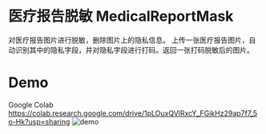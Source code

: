 # 医疗报告脱敏 MedicalReportMask
对医疗报告图片进行脱敏，删除图片上的隐私信息。
上传一张医疗报告图片，自动识别其中的隐私字段，并对隐私字段进行打码。返回一张打码脱敏后的图片。

# Demo
Google Colab
https://colab.research.google.com/drive/1pLOuxQVlRxcY_FGikHz29ap7f7_5o-Hk?usp=sharing
![demo](https://github.com/WangyeOfWudang/MedicalReportMask/assets/167185971/03de8112-8f82-4de9-be44-70258fe7afa0)

